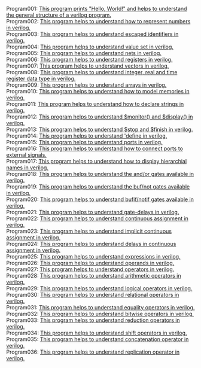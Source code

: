 Program001: [This program prints "Hello, World!" and helps to understand the general structure of a verilog program.](../Program001/Program001.v)<br>
Program002: [This program helps to understand how to represent numbers in verilog.](../Program002/Program002.v)<br>
Program003: [This program helps to understand escaped identifiers in verilog.](../Program003/Program003.v)<br>
Program004: [This program helps to understand value set in verilog.](../Program004/Program004.v)<br>
Program005: [This program helps to understand nets in verilog.](../Program005/Program005.v)<br>
Program006: [This program helps to understand registers in verilog.](../Program006/Program006.v)<br>
Program007: [This program helps to understand vectors in verilog.](../Program007/Program007.v)<br>
Program008: [This program helps to understand integer, real and time register data type in verilog.](../Program008/Program008.v)<br>
Program009: [This program helps to understand arrays in verilog.](../Program009/Program009.v)<br>
Program010: [This program helps to understand how to model memories in verilog.](../Program010/Program010.v)<br>
Program011: [This program helps to understand how to declare strings in verilog.](../Program011/Program011.v)<br>
Program012: [This program helps to understand $monitor() and $display() in verilog.](../Program012/Program012.v)<br>
Program013: [This program helps to understand $stop and $finish in verilog.](../Program013/Program013.v)<br>
Program014: [This program helps to understand 'define in verilog.](../Program014/Program014.v)<br>
Program015: [This program helps to understand ports in verilog.](../Program015/Program015.v)<br>
Program016: [This program helps to understand how to connect ports to external signals.](../Program016/Program016.v)<br>
Program017: [This program helps to understand how to display hierarchial names in verilog.](../Program017/Program017.v)<br>
Program018: [This program helps to understand the and/or gates available in verilog.](../Program018/Program018.v)<br>
Program019: [This program helps to understand the buf/not gates available in verilog.](../Program019/Program019.v)<br>
Program020: [This program helps to understand bufif/notif gates available in verilog.](../Program020/Program020.v)<br>
Program021: [This program helps to understand gate-delays in verilog.](../Program021/Program021.v)<br>
Program022: [This program helps to understand continuous assignment in verilog.](../Program022/Program022.v)<br>
Program023: [This program helps to understand implicit continuous assignment in verilog.](../Program023/Program023.v)<br>
Program024: [This program helps to understand delays in continuous assignment in verilog.](../Program024/Program024.v)<br>
Program025: [This program helps to understand expressions in verilog.](../Program025/Program025.v)<br>
Program026: [This program helps to understand operands in verilog.](../Program026/Program026.v)<br>
Program027: [This program helps to understand operators in verilog.](../Program027/Program027.v)<br>
Program028: [This program helps to understand arithmetic operators in verilog.](../Program028/Program028.v)<br>
Program029: [This program helps to understand logical operators in verilog.](../Program029/Program029.v)<br>
Program030: [This program helps to understand relational operators in verilog.](../Program030/Program030.v)<br>
Program031: [This program helps to understand equality operators in verilog.](../Program031/Program031.v)<br>
Program032: [This program helps to understand bitwise operators in verilog.](../Program032/Program032.v)<br>
Program033: [This program helps to understand reduction operators in verilog.](../Program033/Program033.v)<br>
Program034: [This program helps to understand shift operators in verilog.](../Program034/Program034.v)<br>
Program035: [This program helps to understand concatenation operator in verilog.](../Program035/Program035.v)<br>
Program036: [This program helps to understand replication operator in verilog.](../Program036/Program036.v)<br>